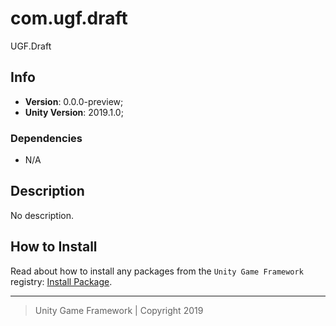 # com.ugf.draft

UGF.Draft

## Info

- **Version**: 0.0.0-preview;
- **Unity Version**: 2019.1.0;

### Dependencies

- N/A

## Description

No description.

## How to Install

Read about how to install any packages from the `Unity Game Framework` registry: [Install Package][1].

---
> Unity Game Framework | Copyright 2019

[1]: https://github.com/unity-game-framework/com.ugf.documentation/wiki/Install-Package
